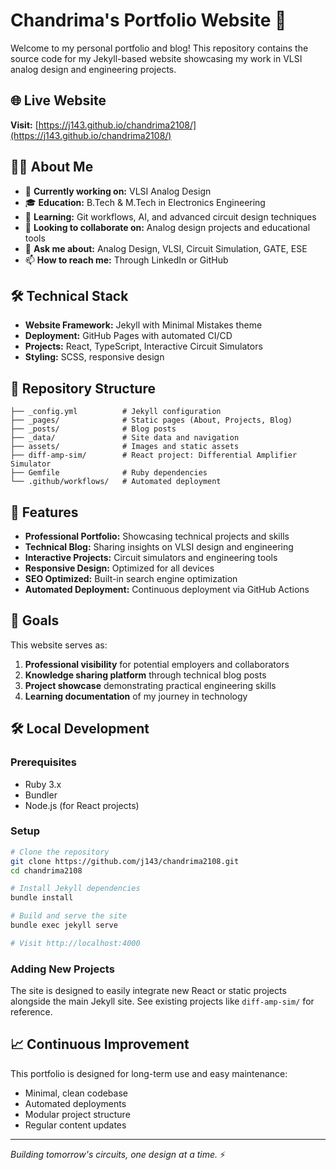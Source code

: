 # Chandrima's Portfolio Website 🚀

Welcome to my personal portfolio and blog! This repository contains the source code for my Jekyll-based website showcasing my work in VLSI analog design and engineering projects.

## 🌐 Live Website
**Visit:** [https://j143.github.io/chandrima2108/](https://j143.github.io/chandrima2108/)

## 👩‍💻 About Me
- 🔭 **Currently working on:** VLSI Analog Design
- 🎓 **Education:** B.Tech & M.Tech in Electronics Engineering
- 🌱 **Learning:** Git workflows, AI, and advanced circuit design techniques
- 👯 **Looking to collaborate on:** Analog design projects and educational tools
- 💬 **Ask me about:** Analog Design, VLSI, Circuit Simulation, GATE, ESE
- 📫 **How to reach me:** Through LinkedIn or GitHub

## 🛠️ Technical Stack
- **Website Framework:** Jekyll with Minimal Mistakes theme
- **Deployment:** GitHub Pages with automated CI/CD
- **Projects:** React, TypeScript, Interactive Circuit Simulators
- **Styling:** SCSS, responsive design

## 📁 Repository Structure
```
├── _config.yml          # Jekyll configuration
├── _pages/              # Static pages (About, Projects, Blog)
├── _posts/              # Blog posts
├── _data/               # Site data and navigation
├── assets/              # Images and static assets
├── diff-amp-sim/        # React project: Differential Amplifier Simulator
├── Gemfile              # Ruby dependencies
└── .github/workflows/   # Automated deployment
```

## 🚀 Features
- **Professional Portfolio:** Showcasing technical projects and skills
- **Technical Blog:** Sharing insights on VLSI design and engineering
- **Interactive Projects:** Circuit simulators and engineering tools
- **Responsive Design:** Optimized for all devices
- **SEO Optimized:** Built-in search engine optimization
- **Automated Deployment:** Continuous deployment via GitHub Actions

## 🎯 Goals
This website serves as:
1. **Professional visibility** for potential employers and collaborators
2. **Knowledge sharing platform** through technical blog posts
3. **Project showcase** demonstrating practical engineering skills
4. **Learning documentation** of my journey in technology

## 🛠️ Local Development

### Prerequisites
- Ruby 3.x
- Bundler
- Node.js (for React projects)

### Setup
```bash
# Clone the repository
git clone https://github.com/j143/chandrima2108.git
cd chandrima2108

# Install Jekyll dependencies
bundle install

# Build and serve the site
bundle exec jekyll serve

# Visit http://localhost:4000
```

### Adding New Projects
The site is designed to easily integrate new React or static projects alongside the main Jekyll site. See existing projects like `diff-amp-sim/` for reference.

## 📈 Continuous Improvement
This portfolio is designed for long-term use and easy maintenance:
- Minimal, clean codebase
- Automated deployments
- Modular project structure
- Regular content updates

---

*Building tomorrow's circuits, one design at a time.* ⚡